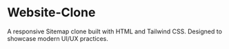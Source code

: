 # Website-Clone
A responsive Sitemap clone built with HTML and Tailwind CSS. Designed to showcase modern UI/UX practices.
